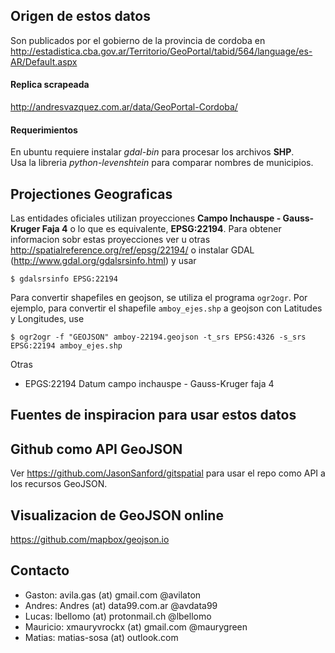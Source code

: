 Origen de estos datos
---------------------

Son publicados por el gobierno de la provincia de cordoba en 
http://estadistica.cba.gov.ar/Territorio/GeoPortal/tabid/564/language/es-AR/Default.aspx

#### Replica scrapeada
http://andresvazquez.com.ar/data/GeoPortal-Cordoba/

#### Requerimientos
En ubuntu requiere instalar *gdal-bin* para procesar los archivos **SHP**.  
Usa la libreria *python-levenshtein* para comparar nombres de municipios.  

Projectiones Geograficas
------------------------
Las entidades oficiales utilizan proyecciones **Campo Inchauspe - Gauss-Kruger 
Faja 4** o lo que es equivalente, **EPSG:22194**.
Para obtener informacion sobr estas proyecciones ver u otras
http://spatialreference.org/ref/epsg/22194/
o instalar GDAL (http://www.gdal.org/gdalsrsinfo.html) y usar
```
$ gdalsrsinfo EPSG:22194
```

Para convertir shapefiles en geojson, se utiliza el programa `ogr2ogr`. Por 
ejemplo, para convertir el shapefile `amboy_ejes.shp` a geojson con Latitudes y 
Longitudes, use
```
$ ogr2ogr -f "GEOJSON" amboy-22194.geojson -t_srs EPSG:4326 -s_srs EPSG:22194 amboy_ejes.shp
```

Otras

 - EPGS:22194 Datum campo inchauspe - Gauss-Kruger faja 4

Fuentes de inspiracion para usar estos datos
--------------------------------------------

## Github como API GeoJSON

Ver https://github.com/JasonSanford/gitspatial para usar el repo como API a los 
recursos GeoJSON.

## Visualizacion de GeoJSON online

https://github.com/mapbox/geojson.io

## Contacto

- Gaston: avila.gas (at) gmail.com @avilaton
- Andres: Andres (at) data99.com.ar @avdata99
- Lucas: lbellomo (at) protonmail.ch @lbellomo
- Mauricio: xmauryvrockx (at) gmail.com @maurygreen
- Matias: matias-sosa (at) outlook.com

